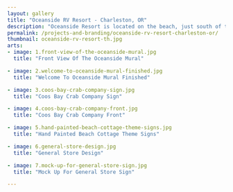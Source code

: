 ```yaml
---
layout: gallery
title: "Oceanside RV Resort - Charleston, OR"
description: "Oceanside Resort is located on the beach, just south of the small port town of Charleston. Our work involved designing and painting a welcoming mural at the resort’s main entrance, creating a series of theme signs for beach cottages and general store, along with a logo design and building signage for the Coos Bay Crab Company. The subject matter in the artwork reflects the surrounding landscape, local industries and points of interest of the area."
permalink: /projects-and-branding/oceanside-rv-resort-charleston-or/
thumbnail: oceanside-rv-resort-th.jpg
arts:
- image: 1.front-view-of-the-oceanside-mural.jpg
  title: "Front View Of The Oceanside Mural"

- image: 2.welcome-to-oceanside-mural-finished.jpg
  title: "Welcome To Oceanside Mural Finished"

- image: 3.coos-bay-crab-company-sign.jpg
  title: "Coos Bay Crab Company Sign"

- image: 4.coos-bay-crab-company-front.jpg
  title: "Coos Bay Crab Company Front"

- image: 5.hand-painted-beach-cottage-theme-signs.jpg
  title: "Hand Painted Beach Cottage Theme Signs"

- image: 6.general-store-design.jpg
  title: "General Store Design"

- image: 7.mock-up-for-general-store-sign.jpg
  title: "Mock Up For General Store Sign"

---
```

